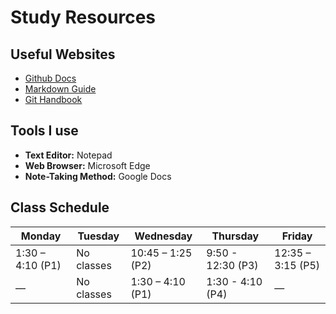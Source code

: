# Study Resources

## Useful Websites
- [Github Docs](https://docs.github.com/)
- [Markdown Guide](https://www.markdownguide.org/)
- [Git Handbook](https://guides.github.com/introduction/git-handbook/)

## Tools I use
- **Text Editor:** Notepad
- **Web Browser:** Microsoft Edge
- **Note-Taking Method:** Google Docs

## Class Schedule

| Monday          | Tuesday         | Wednesday        | Thursday         | Friday           | 
|-----------------|-----------------|------------------|------------------|------------------|
| 1:30 – 4:10 (P1)| No classes      | 10:45 – 1:25 (P2)| 9:50 - 12:30 (P3)| 12:35 – 3:15 (P5)|
| —               | No classes      | 1:30 – 4:10  (P1)| 1:30 - 4:10 (P4) | —                |

